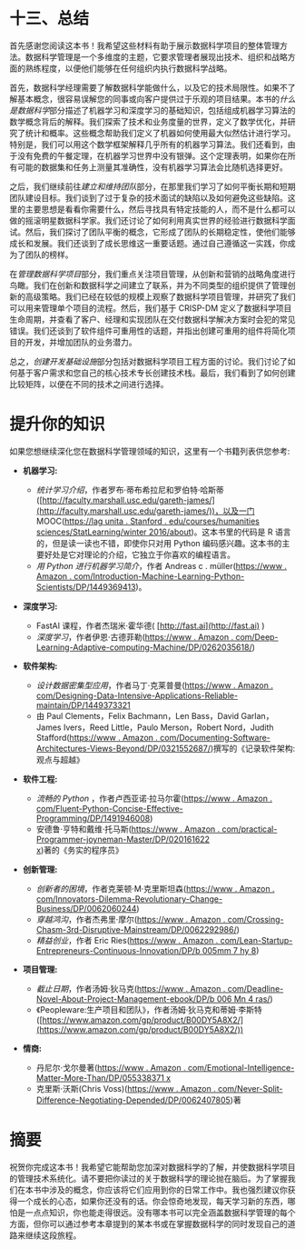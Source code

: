   

# 十三、总结

首先感谢您阅读这本书！我希望这些材料有助于展示数据科学项目的整体管理方法。数据科学管理是一个多维度的主题，它要求管理者展现出技术、组织和战略方面的熟练程度，以便他们能够在任何组织内执行数据科学战略。

首先，数据科学经理需要了解数据科学能做什么，以及它的技术局限性。如果不了解基本概念，很容易误解您的同事或向客户提供过于乐观的项目结果。本书的*什么是数据科学*部分描述了机器学习和深度学习的基础知识，包括组成机器学习算法的数学概念背后的解释。我们探索了技术和业务度量的世界，定义了数学优化，并研究了统计和概率。这些概念帮助我们定义了机器如何使用最大似然估计进行学习。特别是，我们可以用这个数学框架解释几乎所有的机器学习算法。我们还看到，由于没有免费的午餐定理，在机器学习世界中没有银弹。这个定理表明，如果你在所有可能的数据集和任务上测量其准确性，没有机器学习算法会比随机选择更好。

之后，我们继续前往*建立和维持团队*部分，在那里我们学习了如何平衡长期和短期团队建设目标。我们谈到了过于复杂的技术面试的缺陷以及如何避免这些缺陷。这里的主要思想是看看你需要什么，然后寻找具有特定技能的人，而不是什么都可以做的摇滚明星数据科学家。我们还讨论了如何利用真实世界的经验进行数据科学面试。然后，我们探讨了团队平衡的概念，它形成了团队的长期稳定性，使他们能够成长和发展。我们还谈到了成长思维这一重要话题。通过自己遵循这一实践，你成为了团队的榜样。

在*管理数据科学项目*部分，我们重点关注项目管理，从创新和营销的战略角度进行鸟瞰。我们在创新和数据科学之间建立了联系，并为不同类型的组织提供了管理创新的高级策略。我们已经在较低的规模上观察了数据科学项目管理，并研究了我们可以用来管理单个项目的流程。然后，我们基于 CRISP-DM 定义了数据科学项目生命周期，并查看了客户、经理和实现团队在交付数据科学解决方案时会犯的常见错误。我们还谈到了软件组件可重用性的话题，并指出创建可重用的组件将简化项目的开发，并增加团队的业务潜力。

总之，*创建开发基础设施*部分包括对数据科学项目工程方面的讨论。我们讨论了如何基于客户需求和您自己的核心技术专长创建技术栈。最后，我们看到了如何创建比较矩阵，以便在不同的技术之间进行选择。

  

# 提升你的知识

如果您想继续深化您在数据科学管理领域的知识，这里有一个书籍列表供您参考:

*   **机器学习:**
    *   *统计学习介绍*，作者罗布·蒂布希拉尼和罗伯特·哈斯蒂([http://faculty.marshall.usc.edu/gareth-james/](http://faculty.marshall.usc.edu/gareth-james/))，以及一门 MOOC([https://lag unita . Stanford . edu/courses/humanities sciences/StatLearning/winter 2016/about](https://lagunita.stanford.edu/courses/HumanitiesSciences/StatLearning/Winter2016/about))。这本书里的代码是 R 语言的，但是读一读也不错，即使你只对用 Python 编码感兴趣。这本书的主要好处是它对理论的介绍，它独立于你喜欢的编程语言。
    *   *用 Python 进行机器学习简介*，作者 Andreas c . müller([https://www . Amazon . com/Introduction-Machine-Learning-Python-Scientists/DP/1449369413](https://www.amazon.com/Introduction-Machine-Learning-Python-Scientists/dp/1449369413))。
*   **深度学习:**
    *   FastAI 课程，作者杰瑞米·霍华德( [http://fast.ai](http://fast.ai) )
    *   *深度学习*，作者伊恩·古德菲勒([https://www . Amazon . com/Deep-Learning-Adaptive-computing-Machine/DP/0262035618/](https://www.amazon.com/Deep-Learning-Adaptive-Computation-Machine/dp/0262035618/))

*   **软件架构:**
    *   *设计数据密集型应用*，作者马丁·克莱普曼([https://www . Amazon . com/Designing-Data-Intensive-Applications-Reliable-maintain/DP/1449373321](https://www.amazon.com/Designing-Data-Intensive-Applications-Reliable-Maintainable/dp/1449373321)
    *   由 Paul Clements，Felix Bachmann，Len Bass，David Garlan，James Ivers，Reed Little，Paulo Merson，Robert Nord，Judith Stafford([https://www . Amazon . com/Documenting-Software-Architectures-Views-Beyond/DP/0321552687/](https://www.amazon.com/Documenting-Software-Architectures-Views-Beyond/dp/0321552687/))撰写的《记录软件架构:观点与超越》
*   **软件工程:**

    *   *流畅的 Python* ，作者卢西亚诺·拉马尔霍([https://www . Amazon . com/Fluent-Python-Concise-Effective-Programming/DP/1491946008](https://www.amazon.com/Fluent-Python-Concise-Effective-Programming/dp/1491946008))
    *   安德鲁·亨特和戴维·托马斯([https://www . Amazon . com/practical-Programmer-joyneman-Master/DP/020161622 x](https://www.amazon.com/Pragmatic-Programmer-Journeyman-Master/dp/020161622X))著的《务实的程序员》
*   **创新管理:**
    *   *创新者的困境*，作者克莱顿·M·克里斯坦森([https://www . Amazon . com/Innovators-Dilemma-Revolutionary-Change-Business/DP/0062060244](https://www.amazon.com/Innovators-Dilemma-Revolutionary-Change-Business/dp/0062060244))
    *   *穿越鸿沟*，作者杰弗里·摩尔([https://www . Amazon . com/Crossing-Chasm-3rd-Disruptive-Mainstream/DP/0062292986/](https://www.amazon.com/Crossing-Chasm-3rd-Disruptive-Mainstream/dp/0062292986/))
    *   *精益创业*，作者 Eric Ries([https://www . Amazon . com/Lean-Startup-Entrepreneurs-Continuous-Innovation/DP/b 005mm 7 hy 8](https://www.amazon.com/Lean-Startup-Entrepreneurs-Continuous-Innovation/dp/B005MM7HY8))
*   **项目管理:**
    *   *截止日期*，作者汤姆·狄马克([https://www . Amazon . com/Deadline-Novel-About-Project-Management-ebook/DP/b 006 Mn 4 ras/](https://www.amazon.com/Deadline-Novel-About-Project-Management-ebook/dp/B006MN4RAS/))
    *   《Peopleware:生产项目和团队》，作者汤姆·狄马克和蒂姆·李斯特([https://www.amazon.com/gp/product/B00DY5A8X2/](https://www.amazon.com/gp/product/B00DY5A8X2/))
*   **情商:**
    *   丹尼尔·戈尔曼著([https://www . Amazon . com/Emotional-Intelligence-Matter-More-Than/DP/055338371 x](https://www.amazon.com/Emotional-Intelligence-Matter-More-Than/dp/055338371X)
    *   克里斯·沃斯(Chris Voss)([https://www . Amazon . com/Never-Split-Difference-Negotiating-Depended/DP/0062407805](https://www.amazon.com/Never-Split-Difference-Negotiating-Depended/dp/0062407805))著

  

# 摘要

祝贺你完成这本书！我希望它能帮助您加深对数据科学的了解，并使数据科学项目的管理技术系统化。请不要把你读过的关于数据科学的理论抛在脑后。为了掌握我们在本书中涉及的概念，你应该将它们应用到你的日常工作中。我也强烈建议你获得一个成长的心态，如果你还没有的话。你会惊奇地发现，每天学习新的东西，哪怕是一点点知识，你也能走得很远。没有哪本书可以完全涵盖数据科学管理的每个方面，但你可以通过参考本章提到的某本书或在掌握数据科学的同时发现自己的道路来继续这段旅程。
